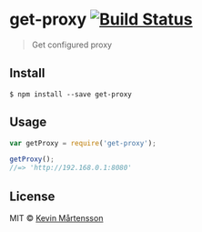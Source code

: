 # get-proxy [![Build Status](https://travis-ci.org/kevva/get-proxy.svg?branch=master)](http://travis-ci.org/kevva/get-proxy)

> Get configured proxy


## Install

```
$ npm install --save get-proxy
```


## Usage

```js
var getProxy = require('get-proxy');

getProxy();
//=> 'http://192.168.0.1:8080'
```


## License

MIT © [Kevin Mårtensson](https://github.com/kevva)
